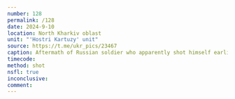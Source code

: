 ```yaml
---
number: 128
permalink: /128
date: 2024-9-10
location: North Kharkiv oblast
unit: "'Hostri Kartuzy' unit"
source: https://t.me/ukr_pics/23467
caption: Aftermath of Russian soldier who apparently shot himself earlier that day
timecode: 
method: shot
nsfl: true
inconclusive:
comment: 
---
```

<script async src="https://telegram.org/js/telegram-widget.js?22" data-telegram-post="gostrikartuzy/585" data-width="100%" data-userpic="false"></script>